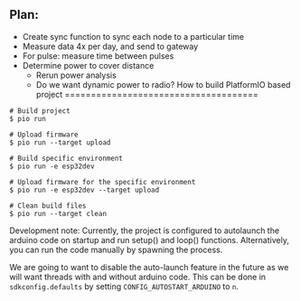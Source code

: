 
## Plan:
- Create sync function to sync each node to a particular time
- Measure data 4x per day, and send to gateway
- For pulse: measure time between pulses
- Determine power to cover distance
    - Rerun power analysis
    - Do we want dynamic power to radio?
How to build PlatformIO based project
=====================================

```shell
# Build project
$ pio run

# Upload firmware
$ pio run --target upload

# Build specific environment
$ pio run -e esp32dev

# Upload firmware for the specific environment
$ pio run -e esp32dev --target upload

# Clean build files
$ pio run --target clean
```

Development note: Currently, the project is configured to autolaunch the arduino code on startup and run setup() and loop() functions. Alternatively, you can run the code manually by spawning the process.

We are going to want to disable the auto-launch feature in the future as we will want threads with and without arduino code. This can be done in `sdkconfig.defaults` by setting `CONFIG_AUTOSTART_ARDUINO` to `n`.

